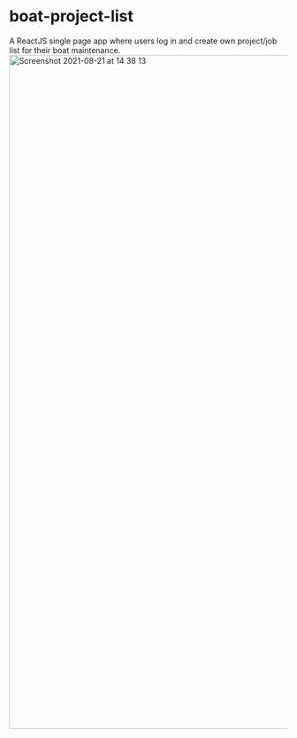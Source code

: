# boat-project-list
A ReactJS single page app where users log in and create own project/job list for their boat maintenance.<img width="1217" alt="Screenshot 2021-08-21 at 14 38 13" src="https://user-images.githubusercontent.com/85958036/130322179-0c033878-127f-4ae3-800e-4137b8022a6f.png">

